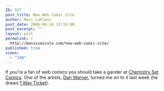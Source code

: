 ```yaml
---
ID: 527
post_title: New Web Comic Site
author: Marc LaFleur
post_date: 2006-08-14 13:19:00
post_excerpt: ""
layout: post
permalink: >
  http://massivescale.com/new-web-comic-site/
published: true
views:
  - "198"
---
```

<p>If you&#39;re a fan of web comics you should take a gander at <a href="http://www.chemsetcomics.com" target="_blank" title="Chemestry Set Comics">Chemistry  Set Comics</a>. One of the artists, <a href="http://www.danielwarner.net/" target="_blank">Dan Warner</a>, turned me on to it last week (he draws <a href="http://www.chemsetcomics.com/category/1-way-ticket/" target="_blank">1 Way Ticket</a>). <br /></p>